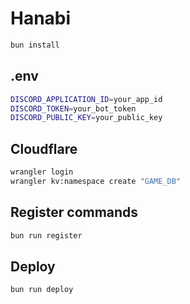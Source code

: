 # Hanabi 

```bash
bun install
```
## .env

```bash
DISCORD_APPLICATION_ID=your_app_id
DISCORD_TOKEN=your_bot_token
DISCORD_PUBLIC_KEY=your_public_key
```

## Cloudflare

```bash
wrangler login
wrangler kv:namespace create "GAME_DB"
```
## Register commands

```bash
bun run register
```

## Deploy

```bash
bun run deploy
```